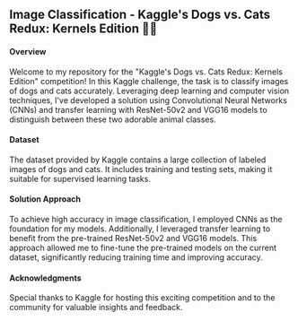 
## Image Classification - Kaggle's Dogs vs. Cats Redux: Kernels Edition 🐶🐱

#### Overview
Welcome to my repository for the "Kaggle's Dogs vs. Cats Redux: Kernels Edition" competition! In this Kaggle challenge, the task is to classify images of dogs and cats accurately. Leveraging deep learning and computer vision techniques, I've developed a solution using Convolutional Neural Networks (CNNs) and transfer learning with ResNet-50v2 and VGG16 models to distinguish between these two adorable animal classes.

#### Dataset
The dataset provided by Kaggle contains a large collection of labeled images of dogs and cats. It includes training and testing sets, making it suitable for supervised learning tasks.

#### Solution Approach
To achieve high accuracy in image classification, I employed CNNs as the foundation for my models. Additionally, I leveraged transfer learning to benefit from the pre-trained ResNet-50v2 and VGG16 models. This approach allowed me to fine-tune the pre-trained models on the current dataset, significantly reducing training time and improving accuracy.


#### Acknowledgments
Special thanks to Kaggle for hosting this exciting competition and to the community for valuable insights and feedback.

